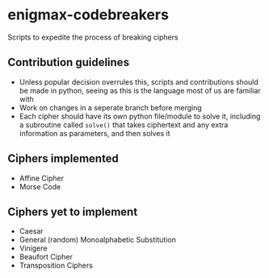 # enigmax-codebreakers
Scripts to expedite the process of breaking ciphers
## Contribution guidelines
- Unless popular decision overrules this, scripts and contributions should be made in python, seeing as this is the language most of us are familiar with
- Work on changes in a seperate branch before merging
- Each cipher should have its own python file/module to solve it, including a subroutine called `solve()` that takes ciphertext and any extra information as parameters, and then solves it
## Ciphers implemented
- Affine Cipher
- Morse Code
## Ciphers yet to implement
- Caesar
- General (random) Monoalphabetic Substitution
- Vinigere
- Beaufort Cipher
- Transposition Ciphers